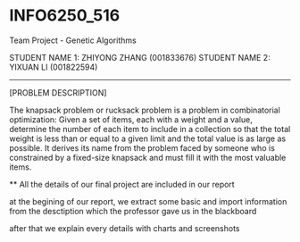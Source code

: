 # INFO6250_516

Team Project - Genetic Algorithms


STUDENT NAME 1: ZHIYONG ZHANG (001833676)
STUDENT NAME 2: YIXUAN LI     (001822594)

*************************************************


[PROBLEM DESCRIPTION]

The knapsack problem or rucksack problem is a problem in combinatorial optimization: Given a set of items, each with a weight and a value, determine the number of each item to include in a collection so that the total weight is less than or equal to a given limit and the total value is as large as possible. It derives its name from the problem faced by someone who is constrained by a fixed-size knapsack and must fill it with the most valuable items.

** All the details of our final project are included in our report

at the begining of our report, we extract some basic and import information from the desctiption which the professor gave us in the blackboard

after that we explain every details with charts and screenshots

